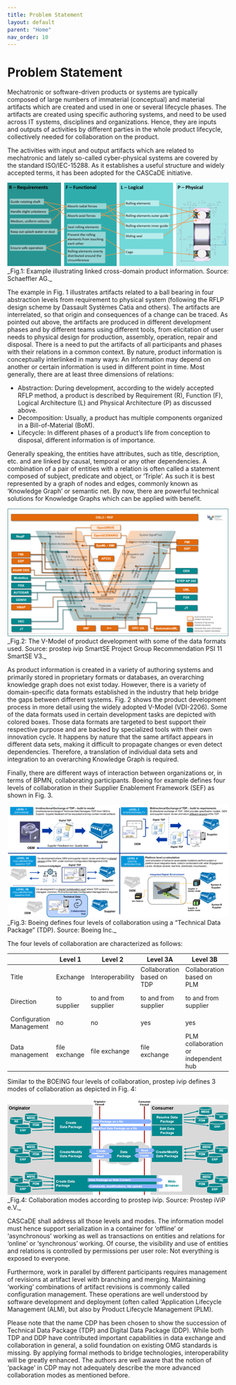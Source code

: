 ```yaml
---
title: Problem Statement
layout: default
parent: "Home"
nav_order: 10
---
```


# Problem Statement

Mechatronic or software-driven products or systems are typically composed of 
large numbers of immaterial (conceptual) and material artifacts which are 
created and used in one or several lifecycle phases. The artifacts are created
using specific authoring systems, and need to be used across IT systems, 
disciplines and organizations. Hence, they are inputs and outputs of activities by 
different parties in the whole product lifecycle, collectively needed for
collaboration on the product.

The activities with input and output artifacts which are related to mechatronic 
and lately so-called cyber-physical systems are covered by the standard 
ISO/IEC-15288. As it establishes a useful structure and widely accepted terms, 
it has been adopted for the CASCaDE initiative.

<img src="./assets/images/RFLP-BallBearing.png" alt="RFLP-BallBearing" />
_Fig.1: Example illustrating linked cross-domain product information. Source: Schaeffler AG._

The example in Fig. 1 illustrates artifacts related to a ball bearing in four 
abstraction levels from requirement to physical system (following the RFLP
design scheme by Dassault Systèmes Catia and others). The artifacts are 
interrelated, so that origin and consequences of a change can be traced. As 
pointed out above, the artifacts are produced in different development phases 
and by different teams using different tools, from elicitation of user needs to 
physical design for production, assembly, operation, repair and disposal. There 
is a need to put the artifacts of all participants and phases with their relations in a 
common context.
By nature, product information is conceptually interlinked in many ways: An 
information may depend on another or certain information is used in different 
point in time. Most generally, there are at least three dimensions of relations:

- Abstraction: During development, according to the widely accepted 
RFLP method, a product is described by Requirement (R), Function (F), 
Logical Architecture (L) and Physical Architecture (P) as discussed 
above.
- Decomposition: Usually, a product has multiple components organized 
in a Bill-of-Material (BoM).
- Lifecycle: In different phases of a product’s life from conception to 
disposal, different information is of importance.

Generally speaking, the entities have attributes, such as title, description, etc.
and are linked by causal, temporal or any other dependencies. A combination of 
a pair of entities with a relation is often called a statement composed of subject, 
predicate and object, or ‘Triple’. As such it is best represented by a graph of 
nodes and edges, commonly known as ‘Knowledge Graph’ or semantic net. By 
now, there are powerful technical solutions for Knowledge Graphs which can be 
applied with benefit.

<img src="./assets/images/V-Model-with-Standards.png" alt="V-Model-with-Standards" />
_Fig.2: The V-Model of product development with some of the data formats used. Source: prostep ivip SmartSE Project Group Recommendation PSI 11 SmartSE V3._
 
As product information is created in a variety of authoring systems and 
primarily stored in proprietary formats or databases, an overarching knowledge 
graph does not exist today. However, there is a variety of domain-specific data 
formats established in the industry that help bridge the gaps between different 
systems. Fig. 2 shows the product development process in more detail using the 
widely adopted V-Model (VDI-2206). Some of the data formats used in certain 
development tasks are depicted with colored boxes. Those data formats are 
targeted to best support their respective purpose and are backed by specialized 
tools with their own innovation cycle. It happens by nature that the same artifact 
appears in different data sets, making it difficult to propagate changes or even 
detect dependencies. Therefore, a translation of individual data sets and 
integration to an overarching Knowledge Graph is required.

Finally, there are different ways of interaction between organizations or, in 
terms of BPMN, collaborating participants. Boeing for example defines four 
levels of collaboration in their Supplier Enablement Framework (SEF) as shown 
in Fig. 3.

<img src="./assets/images/Boeing-Collaboration-Levels.png" alt="Boeing-Collaboration-Levels" />
_Fig.3: Boeing defines four levels of collaboration using a “Technical Data Package” (TDP). Source: Boeing Inc._

The four levels of collaboration are characterized as follows:

|  | Level 1 | Level 2 | Level 3A | Level 3B | Level 4 |
| --- | --- | --- | --- | --- | --- |
| Title | Exchange | Interoperability | Collaboration based on TDP | Collaboration based on PLM | Digital Integration |
| Direction | to supplier | to and from supplier | to and from supplier | to and from supplier | to and from supplier |
| Configuration Management | no | no | yes | yes | yes |
| Data management | file exchange | file exchange | file exchange | PLM collaboration or independent hub | fully integrated |

Similar to the BOEING four levels of collaboration, prostep ivip defines 3 modes of collaboration as depicted in Fig. 4:

<img src="./assets/images/Prostep-iViP-Collaboration-Modes.png" alt="Prostep-iViP-Collaboration-Modes" />
_Fig.4: Collaboration modes according to prostep ivip. Source: Prostep iViP e.V._

CASCaDE shall address all those levels and modes. The information model 
must hence support serialization in a container for ‘offline’ or ‘asynchronous’ 
working as well as transactions on entities and relations for ‘online’ or 
‘synchronous’ working. Of course, the visibility and use of entities and relations 
is controlled by permissions per user role: Not everything is exposed to 
everyone.

Furthermore, work in parallel by different participants requires management of 
revisions at artifact level with branching and merging. Maintaining ‘working’ 
combinations of artifact revisions is commonly called configuration 
management. These operations are well understood by software development
and deployment (often called ‘Application Lifecycle Management (ALM), but 
also by Product Lifecycle Management (PLM).

Please note that the name CDP has been chosen to show the succession of 
Technical Data Package (TDP) and Digital Data Package (DDP). While both 
TDP and DDP have contributed important capabilities in data exchange and 
collaboration in general, a solid foundation on existing OMG standards is 
missing. By applying formal methods to bridge technologies, interoperability 
will be greatly enhanced. The authors are well aware that the notion of 
‘package’ in CDP may not adequately describe the more advanced collaboration 
modes as mentioned before.
